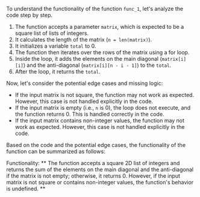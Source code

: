 To understand the functionality of the function `func_1`, let's analyze the code step by step.

1. The function accepts a parameter `matrix`, which is expected to be a square list of lists of integers.
2. It calculates the length of the matrix (`n = len(matrix)`).
3. It initializes a variable `total` to 0.
4. The function then iterates over the rows of the matrix using a for loop.
5. Inside the loop, it adds the elements on the main diagonal (`matrix[i][i]`) and the anti-diagonal (`matrix[i][n - i - 1]`) to the `total`.
6. After the loop, it returns the `total`.

Now, let's consider the potential edge cases and missing logic:

* If the input matrix is not square, the function may not work as expected. However, this case is not handled explicitly in the code.
* If the input matrix is empty (i.e., `n` is 0), the loop does not execute, and the function returns 0. This is handled correctly in the code.
* If the input matrix contains non-integer values, the function may not work as expected. However, this case is not handled explicitly in the code.

Based on the code and the potential edge cases, the functionality of the function can be summarized as follows:

Functionality: ** The function accepts a square 2D list of integers and returns the sum of the elements on the main diagonal and the anti-diagonal if the matrix is not empty; otherwise, it returns 0. However, if the input matrix is not square or contains non-integer values, the function's behavior is undefined. **